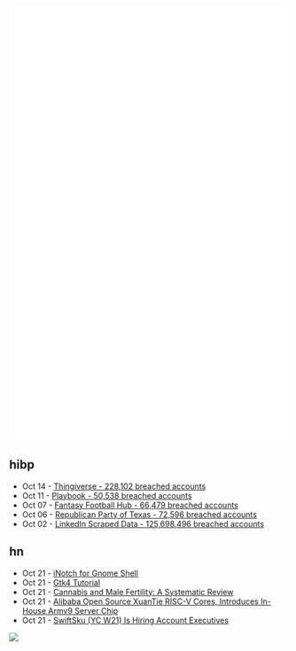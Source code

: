 ![Metrics](https://raw.githubusercontent.com/phixion/phixion/master/metrics.svg)

## hibp

<!--
for https://github.com/phixion/phixion/blob/main/.github/workflows/feeds.yml
-->
<!--START_SECTION:haveibeenpwnd-->
- Oct 14 - [Thingiverse - 228,102 breached accounts](https://haveibeenpwned.com/PwnedWebsites#Thingiverse)
- Oct 11 - [Playbook - 50,538 breached accounts](https://haveibeenpwned.com/PwnedWebsites#Playbook)
- Oct 07 - [Fantasy Football Hub - 66,479 breached accounts](https://haveibeenpwned.com/PwnedWebsites#FantasyFootballHub)
- Oct 06 - [Republican Party of Texas - 72,596 breached accounts](https://haveibeenpwned.com/PwnedWebsites#RepublicanPartyOfTexas)
- Oct 02 - [LinkedIn Scraped Data - 125,698,496 breached accounts](https://haveibeenpwned.com/PwnedWebsites#LinkedInScrape)
<!--END_SECTION:haveibeenpwnd-->

## hn

<!--
for https://github.com/phixion/phixion/blob/main/.github/workflows/feeds.yml
-->
<!--START_SECTION:hn-->
- Oct 21 - [iNotch for Gnome Shell](https://github.com/AlynxZhou/gnome-shell-extension-inotch)
- Oct 21 - [Gtk4 Tutorial](https://github.com/ToshioCP/Gtk4-tutorial/blob/main/Readme.md)
- Oct 21 - [Cannabis and Male Fertility: A Systematic Review](https://pubmed.ncbi.nlm.nih.gov/30916627/)
- Oct 21 - [Alibaba Open Source XuanTie RISC-V Cores, Introduces In-House Armv9 Server Chip](https://fuse.wikichip.org/news/6413/alibaba-open-source-xuantie-risc-v-cores-introduces-in-house-armv9-server-chip/)
- Oct 21 - [SwiftSku (YC W21) Is Hiring Account Executives](https://www.ycombinator.com/companies/swiftsku/jobs/YhllV1x-sales-account-executive)
<!--END_SECTION:hn-->

<!--
for https://yhype.me
-->
![](https://hit.yhype.me/github/profile?user_id=13013670)
